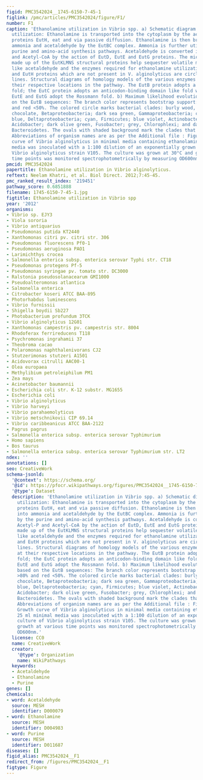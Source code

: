 ```yaml
---
figid: PMC3542024__1745-6150-7-45-1
figlink: /pmc/articles/PMC3542024/figure/F1/
number: F1
caption: 'Ethanolamine utilization in Vibrio spp. a) Schematic diagram of ethanolamine
  utilization: Ethanolamine is transported into the cytoplasm by the action of transporter
  proteins EutH, eat and via passive diffusion. Ethanolamine is then broken down into
  ammonia and acetaldehyde by the EutBC complex. Ammonia is further utilized by the
  purine and amino-acid synthesis pathways. Acetaldehyde is converted into Acetyl-P
  and Acetyl-CoA by the action of EutD, EutE and EutG proteins. The microcompartment
  made up of the EutKLMNS structural proteins help sequester volatile metabolites
  like acetaldehyde and the enzymes required for ethanolamine utilization. The microcompartment
  and EutH proteins which are not present in V. alginolyticus are circled with dotted
  lines. Structural diagrams of homology models of the various enzymes are shown at
  their respective locations in the pathway. The EutB protein adopts a TIM barrel
  fold; the EutC protein adopts an anticodon-binding domain like fold while EutD,
  EutE and EutG adopt the Rossmann fold. b) Maximum likelihood evolutionary tree based
  on the EutB sequences: The branch color represents bootstrap support: green >80%
  and red <50%. The colored circle marks bacterial clades: burly wood, Alphaproteobacteria;
  chocolate, Betaproteobacteria; dark sea green, Gammaproteobacteria; corn flower
  blue, Deltaproteobacteria; cyan, Firmicutes; blue violet, Actinobacter; dark cyan,
  Acidobacter; dark olive green, Fusobacter; grey, Chlorophlexi; and dark salmon,
  Bacteroidetes. The ovals with shaded background mark the clades that contain Gammaproteobacteria.
  Abbreviations of organism names are as per the Additional file : Figure S1. c) Growth
  curve of Vibrio alginolyticus in minimal media containing ethanolamine: 25 ml minimal
  media was inoculated with a 1:100 dilution of an exponentially grown culture of
  Vibrio alginolyticus strain V105. The culture was grown at 30°C and growth at various
  time points was monitored spectrophotometrically by measuring OD600nm.'
pmcid: PMC3542024
papertitle: Ethanolamine utilization in Vibrio alginolyticus.
reftext: Neelam Khatri, et al. Biol Direct. 2012;7:45-45.
pmc_ranked_result_index: '219451'
pathway_score: 0.6851888
filename: 1745-6150-7-45-1.jpg
figtitle: Ethanolamine utilization in Vibrio spp
year: '2012'
organisms:
- Vibrio sp. EJY3
- Viola sororia
- Vibrio antiquarius
- Pseudomonas putida KT2440
- Xanthomonas citri pv. citri str. 306
- Pseudomonas fluorescens Pf0-1
- Pseudomonas aeruginosa PAO1
- Larimichthys crocea
- Salmonella enterica subsp. enterica serovar Typhi str. CT18
- Pseudomonas protegens Pf-5
- Pseudomonas syringae pv. tomato str. DC3000
- Ralstonia pseudosolanacearum GMI1000
- Pseudoalteromonas atlantica
- Salmonella enterica
- Citrobacter koseri ATCC BAA-895
- Photorhabdus luminescens
- Vibrio furnissii
- Shigella boydii Sb227
- Photobacterium profundum 3TCK
- Vibrio alginolyticus 12G01
- Xanthomonas campestris pv. campestris str. 8004
- Rhodoferax ferrireducens T118
- Psychromonas ingrahamii 37
- Theobroma cacao
- Polaromonas naphthalenivorans CJ2
- Stutzerimonas stutzeri A1501
- Acidovorax citrulli AAC00-1
- Olea europaea
- Methylibium petroleiphilum PM1
- Zea mays
- Acinetobacter baumannii
- Escherichia coli str. K-12 substr. MG1655
- Escherichia coli
- Vibrio alginolyticus
- Vibrio harveyi
- Vibrio parahaemolyticus
- Vibrio metschnikovii CIP 69.14
- Vibrio caribbeanicus ATCC BAA-2122
- Pagrus pagrus
- Salmonella enterica subsp. enterica serovar Typhimurium
- Homo sapiens
- Bos taurus
- Salmonella enterica subsp. enterica serovar Typhimurium str. LT2
ndex: ''
annotations: []
seo: CreativeWork
schema-jsonld:
  '@context': https://schema.org/
  '@id': https://pfocr.wikipathways.org/figures/PMC3542024__1745-6150-7-45-1.html
  '@type': Dataset
  description: 'Ethanolamine utilization in Vibrio spp. a) Schematic diagram of ethanolamine
    utilization: Ethanolamine is transported into the cytoplasm by the action of transporter
    proteins EutH, eat and via passive diffusion. Ethanolamine is then broken down
    into ammonia and acetaldehyde by the EutBC complex. Ammonia is further utilized
    by the purine and amino-acid synthesis pathways. Acetaldehyde is converted into
    Acetyl-P and Acetyl-CoA by the action of EutD, EutE and EutG proteins. The microcompartment
    made up of the EutKLMNS structural proteins help sequester volatile metabolites
    like acetaldehyde and the enzymes required for ethanolamine utilization. The microcompartment
    and EutH proteins which are not present in V. alginolyticus are circled with dotted
    lines. Structural diagrams of homology models of the various enzymes are shown
    at their respective locations in the pathway. The EutB protein adopts a TIM barrel
    fold; the EutC protein adopts an anticodon-binding domain like fold while EutD,
    EutE and EutG adopt the Rossmann fold. b) Maximum likelihood evolutionary tree
    based on the EutB sequences: The branch color represents bootstrap support: green
    >80% and red <50%. The colored circle marks bacterial clades: burly wood, Alphaproteobacteria;
    chocolate, Betaproteobacteria; dark sea green, Gammaproteobacteria; corn flower
    blue, Deltaproteobacteria; cyan, Firmicutes; blue violet, Actinobacter; dark cyan,
    Acidobacter; dark olive green, Fusobacter; grey, Chlorophlexi; and dark salmon,
    Bacteroidetes. The ovals with shaded background mark the clades that contain Gammaproteobacteria.
    Abbreviations of organism names are as per the Additional file : Figure S1. c)
    Growth curve of Vibrio alginolyticus in minimal media containing ethanolamine:
    25 ml minimal media was inoculated with a 1:100 dilution of an exponentially grown
    culture of Vibrio alginolyticus strain V105. The culture was grown at 30°C and
    growth at various time points was monitored spectrophotometrically by measuring
    OD600nm.'
  license: CC0
  name: CreativeWork
  creator:
    '@type': Organization
    name: WikiPathways
  keywords:
  - Acetaldehyde
  - Ethanolamine
  - Purine
genes: []
chemicals:
- word: Acetaldehyde
  source: MESH
  identifier: D000079
- word: Ethanolamine
  source: MESH
  identifier: D004983
- word: Purine
  source: MESH
  identifier: D011687
diseases: []
figid_alias: PMC3542024__F1
redirect_from: /figures/PMC3542024__F1
figtype: Figure
---
```

